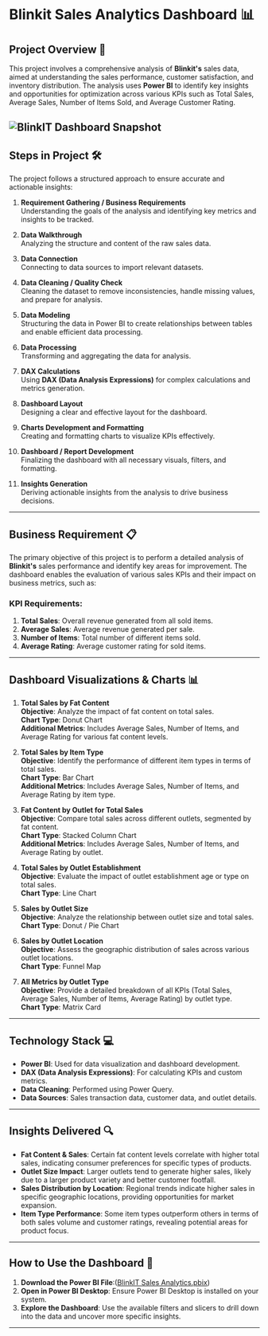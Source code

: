 # **Blinkit Sales Analytics Dashboard** 📊

## **Project Overview** 🚀
This project involves a comprehensive analysis of **Blinkit's** sales data, aimed at understanding the sales performance, customer satisfaction, and inventory distribution. The analysis uses **Power BI** to identify key insights and opportunities for optimization across various KPIs such as Total Sales, Average Sales, Number of Items Sold, and Average Customer Rating.

![BlinkIT Dashboard Snapshot](https://github.com/user-attachments/assets/e6f79a49-2f3b-4444-8424-2d066e4827d2)
---

## **Steps in Project** 🛠️
The project follows a structured approach to ensure accurate and actionable insights:

1. **Requirement Gathering / Business Requirements**  
   Understanding the goals of the analysis and identifying key metrics and insights to be tracked.
   
2. **Data Walkthrough**  
   Analyzing the structure and content of the raw sales data.
   
3. **Data Connection**  
   Connecting to data sources to import relevant datasets.
   
4. **Data Cleaning / Quality Check**  
   Cleaning the dataset to remove inconsistencies, handle missing values, and prepare for analysis.
   
5. **Data Modeling**  
   Structuring the data in Power BI to create relationships between tables and enable efficient data processing.
   
6. **Data Processing**  
   Transforming and aggregating the data for analysis.
   
7. **DAX Calculations**  
   Using **DAX (Data Analysis Expressions)** for complex calculations and metrics generation.
   
8. **Dashboard Layout**  
   Designing a clear and effective layout for the dashboard.
   
9. **Charts Development and Formatting**  
   Creating and formatting charts to visualize KPIs effectively.
   
10. **Dashboard / Report Development**  
    Finalizing the dashboard with all necessary visuals, filters, and formatting.
    
11. **Insights Generation**  
    Deriving actionable insights from the analysis to drive business decisions.

---

## **Business Requirement** 📋

The primary objective of this project is to perform a detailed analysis of **Blinkit's** sales performance and identify key areas for improvement. The dashboard enables the evaluation of various sales KPIs and their impact on business metrics, such as:

### **KPI Requirements**:
1. **Total Sales**: Overall revenue generated from all sold items.
2. **Average Sales**: Average revenue generated per sale.
3. **Number of Items**: Total number of different items sold.
4. **Average Rating**: Average customer rating for sold items.

---

## **Dashboard Visualizations & Charts** 📊

1. **Total Sales by Fat Content**  
   **Objective**: Analyze the impact of fat content on total sales.  
   **Chart Type**: Donut Chart  
   **Additional Metrics**: Includes Average Sales, Number of Items, and Average Rating for various fat content levels.

2. **Total Sales by Item Type**  
   **Objective**: Identify the performance of different item types in terms of total sales.  
   **Chart Type**: Bar Chart  
   **Additional Metrics**: Includes Average Sales, Number of Items, and Average Rating by item type.

3. **Fat Content by Outlet for Total Sales**  
   **Objective**: Compare total sales across different outlets, segmented by fat content.  
   **Chart Type**: Stacked Column Chart  
   **Additional Metrics**: Includes Average Sales, Number of Items, and Average Rating by outlet.

4. **Total Sales by Outlet Establishment**  
   **Objective**: Evaluate the impact of outlet establishment age or type on total sales.  
   **Chart Type**: Line Chart

5. **Sales by Outlet Size**  
   **Objective**: Analyze the relationship between outlet size and total sales.  
   **Chart Type**: Donut / Pie Chart

6. **Sales by Outlet Location**  
   **Objective**: Assess the geographic distribution of sales across various outlet locations.  
   **Chart Type**: Funnel Map

7. **All Metrics by Outlet Type**  
   **Objective**: Provide a detailed breakdown of all KPIs (Total Sales, Average Sales, Number of Items, Average Rating) by outlet type.  
   **Chart Type**: Matrix Card
   
---

## **Technology Stack** 💻

- **Power BI**: Used for data visualization and dashboard development.
- **DAX (Data Analysis Expressions)**: For calculating KPIs and custom metrics.
- **Data Cleaning**: Performed using Power Query.
- **Data Sources**: Sales transaction data, customer data, and outlet details.

---

## **Insights Delivered** 🔍

- **Fat Content & Sales**: Certain fat content levels correlate with higher total sales, indicating consumer preferences for specific types of products.
- **Outlet Size Impact**: Larger outlets tend to generate higher sales, likely due to a larger product variety and better customer footfall.
- **Sales Distribution by Location**: Regional trends indicate higher sales in specific geographic locations, providing opportunities for market expansion.
- **Item Type Performance**: Some item types outperform others in terms of both sales volume and customer ratings, revealing potential areas for product focus.
  
---

## **How to Use the Dashboard** 🚦
1. **Download the Power BI File**:([BlinkIT Sales Analytics.pbix](https://github.com/Kedar1703/BlinkIT-Sales-Analytics/blob/main/BlinkIT%20Sales%20Analytics.pbix))
2. **Open in Power BI Desktop**: Ensure Power BI Desktop is installed on your system.
3. **Explore the Dashboard**: Use the available filters and slicers to drill down into the data and uncover more specific insights.

---
